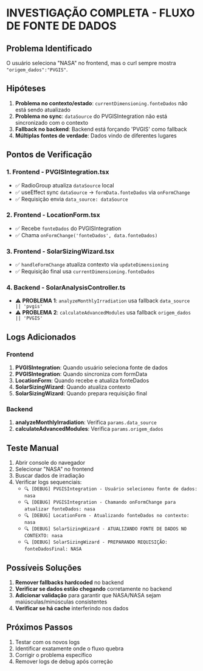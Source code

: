 # INVESTIGAÇÃO COMPLETA - FLUXO DE FONTE DE DADOS

## Problema Identificado

O usuário seleciona "NASA" no frontend, mas o curl sempre mostra `"origem_dados":"PVGIS"`.

## Hipóteses

1. **Problema no contexto/estado**: `currentDimensioning.fonteDados` não está sendo atualizado
2. **Problema no sync**: `dataSource` do PVGISIntegration não está sincronizado com o contexto
3. **Fallback no backend**: Backend está forçando 'PVGIS' como fallback
4. **Múltiplas fontes de verdade**: Dados vindo de diferentes lugares

## Pontos de Verificação

### 1. Frontend - PVGISIntegration.tsx
- ✅ RadioGroup atualiza `dataSource` local
- ✅ useEffect sync `dataSource` → `formData.fonteDados` via `onFormChange`
- ✅ Requisição envia `data_source: dataSource`

### 2. Frontend - LocationForm.tsx
- ✅ Recebe `fonteDados` do PVGISIntegration
- ✅ Chama `onFormChange('fonteDados', data.fonteDados)`

### 3. Frontend - SolarSizingWizard.tsx
- ✅ `handleFormChange` atualiza contexto via `updateDimensioning`
- ✅ Requisição final usa `currentDimensioning.fonteDados`

### 4. Backend - SolarAnalysisController.ts
- ⚠️ **PROBLEMA 1**: `analyzeMonthlyIrradiation` usa fallback `data_source || 'pvgis'`
- ⚠️ **PROBLEMA 2**: `calculateAdvancedModules` usa fallback `origem_dados || 'PVGIS'`

## Logs Adicionados

### Frontend
1. **PVGISIntegration**: Quando usuário seleciona fonte de dados
2. **PVGISIntegration**: Quando sincroniza com formData
3. **LocationForm**: Quando recebe e atualiza fonteDados
4. **SolarSizingWizard**: Quando atualiza contexto
5. **SolarSizingWizard**: Quando prepara requisição final

### Backend
1. **analyzeMonthlyIrradiation**: Verifica `params.data_source`
2. **calculateAdvancedModules**: Verifica `params.origem_dados`

## Teste Manual

1. Abrir console do navegador
2. Selecionar "NASA" no frontend
3. Buscar dados de irradiação
4. Verificar logs sequenciais:
   - `🔍 [DEBUG] PVGISIntegration - Usuário selecionou fonte de dados: nasa`
   - `🔍 [DEBUG] PVGISIntegration - Chamando onFormChange para atualizar fonteDados: nasa`
   - `🔍 [DEBUG] LocationForm - Atualizando fonteDados no contexto: nasa`
   - `🔍 [DEBUG] SolarSizingWizard - ATUALIZANDO FONTE DE DADOS NO CONTEXTO: nasa`
   - `🔍 [DEBUG] SolarSizingWizard - PREPARANDO REQUISIÇÃO: fonteDadosFinal: NASA`

## Possíveis Soluções

1. **Remover fallbacks hardcoded** no backend
2. **Verificar se dados estão chegando** corretamente no backend
3. **Adicionar validação** para garantir que NASA/NASA sejam maiúsculas/minúsculas consistentes
4. **Verificar se há cache** interferindo nos dados

## Próximos Passos

1. Testar com os novos logs
2. Identificar exatamente onde o fluxo quebra
3. Corrigir o problema específico
4. Remover logs de debug após correção